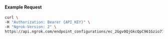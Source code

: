 
#### Example Request
```bash
curl \
-H "Authorization: Bearer {API_KEY}" \
-H "Ngrok-Version: 2" \
https://api.ngrok.com/endpoint_configurations/ec_2Ggv0QjGkcQpC961Gzio77eENhG/saml
